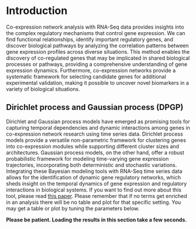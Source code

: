 # Introduction

Co-expression network analysis with RNA-Seq data provides insights into the complex regulatory mechanisms that control gene expression. We can find functional relationships, identify important regulatory genes, and discover biological pathways by analyzing the correlation patterns between gene expression profiles across diverse situations. This method enables the discovery of co-regulated genes that may be implicated in shared biological processes or pathways, providing a comprehensive understanding of gene expression dynamics. Furthermore, co-expression networks provide a systematic framework for selecting candidate genes for additional experimental validation, making it possible to uncover novel biomarkers in a variety of biological situations.

## Dirichlet process and Gaussian process (DPGP)

Dirichlet and Gaussian process models have emerged as promising tools for capturing temporal dependencies and dynamic interactions among genes in co-expression network research using time series data. Dirichlet process models provide a versatile non-parametric framework for clustering genes into co-expression modules while supporting different cluster sizes and architectures. Gaussian process models, on the other hand, offer a robust probabilistic framework for modeling time-varying gene expression trajectories, incorporating both deterministic and stochastic variations. Integrating these Bayesian modeling tools with RNA-Seq time series data allows for the identification of dynamic gene regulatory networks, which sheds insight on the temporal dynamics of gene expression and regulatory interactions in biological systems. If you want to find out more about this tool, please read [this paper](https://doi.org/10.1371/journal.pcbi.1005896). Please remember that if no terms get enriched in an analysis there will be no table and plot for that specific setting. You may get a table or plot by tuning the parameters below.

**Please be patient. Loading the results in this section take a few seconds.**